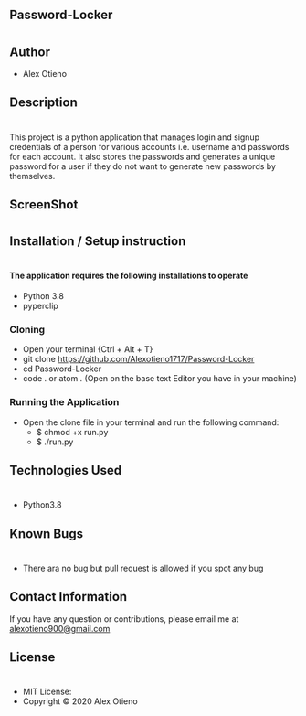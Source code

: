 ## Password-Locker

#

##  Author
* Alex Otieno

## Description
#
This project is a python application that manages login and signup credentials of a person for various accounts i.e. username and passwords for each account. It also stores the passwords and generates a unique password for a user if they do not want to generate new passwords by themselves.

## ScreenShot
#


## Installation / Setup instruction
#

#### The application requires the following installations to operate
* Python 3.8
* pyperclip
### Cloning
* Open your terminal {Ctrl + Alt + T}
* git clone https://github.com/Alexotieno1717/Password-Locker
* cd Password-Locker
* code . or atom . (Open on the base text Editor you have in your machine)

### Running the Application
* Open the clone file in your terminal and run the following command:
    * $ chmod +x run.py
    * $ ./run.py
## Technologies Used
#
* Python3.8

## Known Bugs
#

* There ara no bug but pull request is allowed if you spot any bug

## Contact Information
If you have any question or contributions, please email me at alexotieno900@gmail.com

## License
#
* MIT License:
* Copyright &copy; 2020 Alex Otieno

